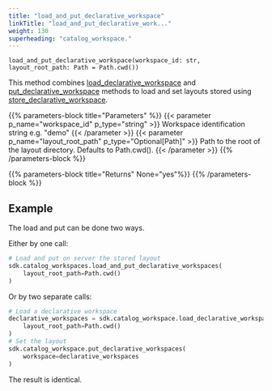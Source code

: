 ```yaml
---
title: "load_and_put_declarative_workspace"
linkTitle: "load_and_put_declarative_work..."
weight: 130
superheading: "catalog_workspace."
---
```




``load_and_put_declarative_workspace(workspace_id: str, layout_root_path: Path = Path.cwd())``

This method combines [load_declarative_workspace](../load_declarative_workspace/) and [put_declarative_workspace](../put_declarative_workspace/) methods to load and
set layouts stored using [store_declarative_workspace](../store_declarative_workspace/).

{{% parameters-block title="Parameters" %}}
{{< parameter p_name="workspace_id" p_type="string" >}}
Workspace identification string e.g. "demo"
{{< /parameter >}}
{{< parameter p_name="layout_root_path" p_type="Optional[Path]" >}}
Path to the root of the layout directory. Defaults to Path.cwd().
{{< /parameter >}}
{{% /parameters-block %}}

{{% parameters-block title="Returns" None="yes"%}}
{{% /parameters-block %}}

## Example

The load and put can be done two ways.

Either by one call:

```Python
# Load and put on server the stored layout
sdk.catalog_workspaces.load_and_put_declarative_workspaces(
    layout_root_path=Path.cwd()
)
```

Or by two separate calls:

```Python
# Load a declarative workspace
declarative_workspaces = sdk.catalog_workspace.load_declarative_workspaces(
    layout_root_path=Path.cwd()
)
# Set the layout
sdk.catalog_workspace.put_declarative_workspaces(
    workspace=declarative_workspaces
)
```

The result is identical.
